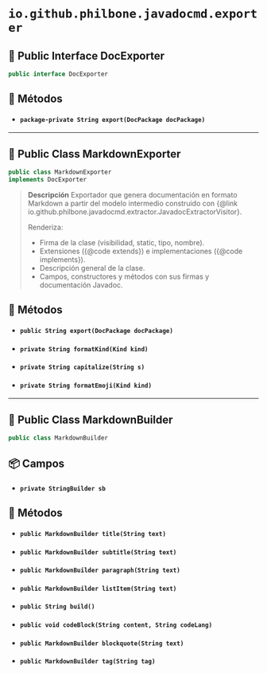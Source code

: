 # `io.github.philbone.javadocmd.exporter`

## 📗 Public Interface DocExporter

```java
public interface DocExporter
```
## 🧮 Métodos

- #### `package-private String export(DocPackage docPackage)`
---

## 📘 Public Class MarkdownExporter

```java
public class MarkdownExporter
implements DocExporter
```
> **Descripción**
> Exportador que genera documentación en formato Markdown
> a partir del modelo intermedio construido con
> {@link io.github.philbone.javadocmd.extractor.JavadocExtractorVisitor}.
> 
> <p>Renderiza:</p>
> <ul>
>     <li>Firma de la clase (visibilidad, static, tipo, nombre).</li>
>     <li>Extensiones ({@code extends}) e implementaciones ({@code implements}).</li>
>     <li>Descripción general de la clase.</li>
>     <li>Campos, constructores y métodos con sus firmas y documentación Javadoc.</li>
> </ul>

## 🧮 Métodos

- #### `public String export(DocPackage docPackage)`
- #### `private String formatKind(Kind kind)`
- #### `private String capitalize(String s)`
- #### `private String formatEmoji(Kind kind)`
---

## 📘 Public Class MarkdownBuilder

```java
public class MarkdownBuilder
```
## 📦 Campos

- #### `private StringBuilder sb`
## 🧮 Métodos

- #### `public MarkdownBuilder title(String text)`
- #### `public MarkdownBuilder subtitle(String text)`
- #### `public MarkdownBuilder paragraph(String text)`
- #### `public MarkdownBuilder listItem(String text)`
- #### `public String build()`
- #### `public void codeBlock(String content, String codeLang)`
- #### `public MarkdownBuilder blockquote(String text)`
- #### `public MarkdownBuilder tag(String tag)`
